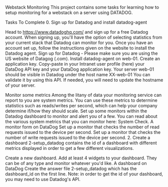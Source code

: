 Webstack Monitoring This project contains some tasks for learning how to setup monitoring for a webstack on a server using DATADOG.

Tasks To Complete 0. Sign up for Datadog and install datadog-agent

Head to https://www.datadoghq.com/ and sign up for a free Datadog account. When signing up, you'll have the option of selecting statistics from your current stack that Datadog can monitor for you. Once you have an account set up, follow the instructions given on the website to install the Datadog agent. Sign up for Datadog - Please make sure you are using the US website of Datagog (.com). Install datadog-agent on web-01. Create an application key. Copy-paste in your Intranet user profile (here) your DataDog API key and your DataDog application key. Your server web-01 should be visible in Datadog under the host name XX-web-01 You can validate it by using this API. If needed, you will need to update the hostname of your server.

Monitor some metrics
Among the litany of data your monitoring service can report to you are system metrics. You can use these metrics to determine statistics such as reads/writes per second, which can help your company determine if/how they should scale. Set up some monitors within the Datadog dashboard to monitor and alert you of a few. You can read about the various system metrics that you can monitor here: System Check. A monitor form on DataDog Set up a monitor that checks the number of read requests issued to the device per second. Set up a monitor that checks the number of write requests issued to the device per second. 2. Create a dashboard 2-setup_datadog contains the id of a dashboard with different metrics displayed in order to get a few different visualizations.

Create a new dashboard. Add at least 4 widgets to your dashboard. They can be of any type and monitor whatever you'd like. A dashboard on DataDog Create the answer file 2-setup_datadog which has the dashboard_id on the first line. Note: in order to get the id of your dashboard, you may need to use Datadog's API.
